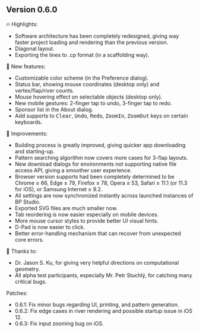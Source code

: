 
## Version 0.6.0

🔥 Highlights:
- Software architecture has been completely redesigned, giving way faster project loading and rendering than the previous version.
- Diagonal layout.
- Exporting the lines to .cp format (in a scaffolding way).

🚀 New features:
- Customizable color scheme (in the Preference dialog).
- Status bar, showing mouse coordinates (desktop only) and vertex/flap/river counts.
- Mouse hovering effect on selectable objects (desktop only).
- New mobile gestures: 2-finger tap to undo, 3-finger tap to redo.
- Sponsor list in the About dialog.
- Add supports to <kbd>Clear</kbd>, <kbd>Undo</kbd>, <kbd>Redo</kbd>, <kbd>ZoomIn</kbd>, <kbd>ZoomOut</kbd> keys on certain keyboards.

💪 Improvements:
- Building process is greatly improved, giving quicker app downloading and starting-up.
- Pattern searching algorithm now covers more cases for 3-flap layouts.
- New download dialogs for environments not supporting native file access API, giving a smoother user experience.
- Browser version supports had been completely determined to be Chrome &ge; 66, Edge &ge; 79, Firefox &ge; 78, Opera &ge; 53, Safari &ge; 11.1 (or 11.3 for iOS), or Samsung Internet &ge; 9.2.
- All settings are now synchronized instantly across launched instances of BP Studio.
- Exported SVG files are much smaller now.
- Tab reordering is now easier especially on mobile devices.
- More mouse cursor styles to provide better UI visual hints.
- D-Pad is now easier to click.
- Better error-handling mechanism that can recover from unexpected core errors.

🙏 Thanks to:
- Dr. Jason S. Ku, for giving very helpful directions on computational geometry.
- All alpha test participants, especially Mr. Petr Stuchlý, for catching many critical bugs.

Patches:
- 0.6.1: Fix minor bugs regarding UI, printing, and pattern generation.
- 0.6.2: Fix edge cases in river rendering and possible startup issue in iOS 12.
- 0.6.3: Fix input zooming bug on iOS.

